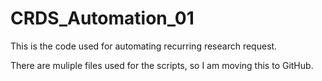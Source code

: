 # CRDS_Automation_01
This is the code used for automating recurring research request.

There are muliple files used for the scripts, so I am moving this to GitHub.
